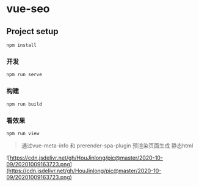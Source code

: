 # vue-seo

## Project setup
```
npm install
```

### 开发
```
npm run serve
```

### 构建
```
npm run build
```

### 看效果
```
npm run view
```

> 通过vue-meta-info 和 prerender-spa-plugin 预渲染页面生成 静态html

![https://cdn.jsdelivr.net/gh/HouJinlong/pic@master/2020-10-09/20201009163723.png](https://cdn.jsdelivr.net/gh/HouJinlong/pic@master/2020-10-09/20201009163723.png)
